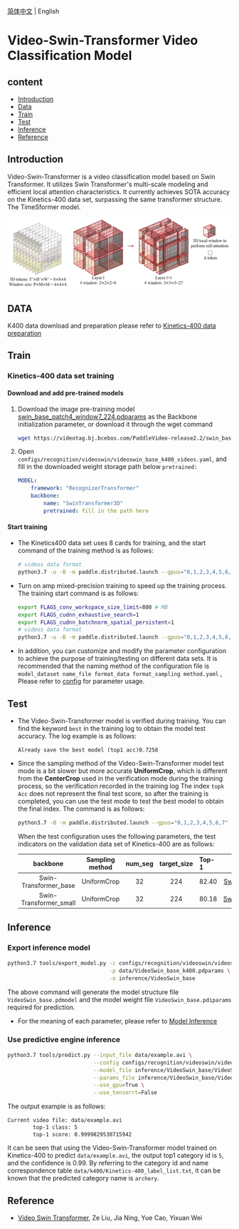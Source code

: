 [简体中文](../../../zh-CN/model_zoo/recognition/videoswin.md) | English

# Video-Swin-Transformer Video Classification Model

## content

- [Introduction](#Introduction)
- [Data](#DATA)
- [Train](#Train)
- [Test](#Test)
- [Inference](#Inference)
- [Reference](#Reference)


## Introduction

Video-Swin-Transformer is a video classification model based on Swin Transformer. It utilizes Swin Transformer's multi-scale modeling and efficient local attention characteristics. It currently achieves SOTA accuracy on the Kinetics-400 data set, surpassing the same transformer structure. The TimeSformer model.


![VideoSwin](../../../images/videoswin.jpg)

## DATA

K400 data download and preparation please refer to [Kinetics-400 data preparation](../../dataset/k400.md)


## Train

### Kinetics-400 data set training

#### Download and add pre-trained models

1. Download the image pre-training model [swin_base_patch4_window7_224.pdparams](https://videotag.bj.bcebos.com/PaddleVideo-release2.2/swin_base_patch4_window7_224.pdparams) as the Backbone initialization parameter, or download it through the wget command

   ```bash
   wget https://videotag.bj.bcebos.com/PaddleVideo-release2.2/swin_base_patch4_window7_224.pdparams
   ```

2. Open `configs/recognition/videoswin/videoswin_base_k400_videos.yaml`, and fill in the downloaded weight storage path below `pretrained:`

    ```yaml
    MODEL:
        framework: "RecognizerTransformer"
        backbone:
            name: "SwinTransformer3D"
            pretrained: fill in the path here
    ```

#### Start training

- The Kinetics400 data set uses 8 cards for training, and the start command of the training method is as follows:

    ```bash
    # videos data format
    python3.7 -u -B -m paddle.distributed.launch --gpus="0,1,2,3,4,5,6,7" --log_dir=log_videoswin_base main.py --validate -c configs/recognition/video_swin_transformer/videoswin_base_k400_videos.yaml
    ```

- Turn on amp mixed-precision training to speed up the training process. The training start command is as follows:

    ```bash
    export FLAGS_conv_workspace_size_limit=800 # MB
    export FLAGS_cudnn_exhaustive_search=1
    export FLAGS_cudnn_batchnorm_spatial_persistent=1
    # videos data format
    python3.7 -u -B -m paddle.distributed.launch --gpus="0,1,2,3,4,5,6,7" --log_dir=log_videoswin_base main.py --amp --validate -c configs/recognition/videoswin/videoswin_base_k400_videos.yaml
    ```

- In addition, you can customize and modify the parameter configuration to achieve the purpose of training/testing on different data sets. It is recommended that the naming method of the configuration file is `model_dataset name_file format_data format_sampling method.yaml` , Please refer to [config](../../../zh-CN/contribute/config.md) for parameter usage.


## Test

- The Video-Swin-Transformer model is verified during training. You can find the keyword `best` in the training log to obtain the model test accuracy. The log example is as follows:

  ```log
  Already save the best model (top1 acc)0.7258
  ```

- Since the sampling method of the Video-Swin-Transformer model test mode is a bit slower but more accurate **UniformCrop**, which is different from the **CenterCrop** used in the verification mode during the training process, so the verification recorded in the training log The index `topk Acc` does not represent the final test score, so after the training is completed, you can use the test mode to test the best model to obtain the final index. The command is as follows:

  ```bash
  python3.7 -B -m paddle.distributed.launch --gpus="0,1,2,3,4,5,6,7" --log_dir=log_videoswin_base main.py --test -c configs/recognition/video_swin_transformer/videoswin_base_k400_videos.yaml -w "output/VideoSwin_base/VideoSwin_base_best.pdparams"
  ```

  When the test configuration uses the following parameters, the test indicators on the validation data set of Kinetics-400 are as follows:

   |        backbone        | Sampling method | num_seg | target_size | Top-1 |                                                        checkpoints                                                         |
   | :--------------------: | :-------------: | :-----: | :---------: | :---- | :------------------------------------------------------------------------------------------------------------------------: |
   | Swin-Transformer_base  |   UniformCrop   |   32    |     224     | 82.40 |  [SwinTransformer_k400_base.pdparams](https://videotag.bj.bcebos.com/PaddleVideo-release2.2/VideoSwin_base_k400.pdparams)  |
   | Swin-Transformer_small |   UniformCrop   |   32    |     224     | 80.18 | [SwinTransformer_k400_small.pdparams](https://videotag.bj.bcebos.com/PaddleVideo-release2.2/VideoSwin_small_k400.pdparams) |

## Inference

### Export inference model

```bash
python3.7 tools/export_model.py -c configs/recognition/videoswin/videoswin_base_k400_videos.yaml \
                                -p data/VideoSwin_base_k400.pdparams \
                                -o inference/VideoSwin_base
```

The above command will generate the model structure file `VideoSwin_base.pdmodel` and the model weight file `VideoSwin_base.pdiparams` required for prediction.

- For the meaning of each parameter, please refer to [Model Inference](../../usage.md#2-infer)

### Use predictive engine inference

```bash
python3.7 tools/predict.py --input_file data/example.avi \
                           --config configs/recognition/videoswin/videoswin_base_k400_videos.yaml \
                           --model_file inference/VideoSwin_base/VideoSwin_base.pdmodel \
                           --params_file inference/VideoSwin_base/VideoSwin_base.pdiparams \
                           --use_gpu=True \
                           --use_tensorrt=False
```

The output example is as follows:

```log
Current video file: data/example.avi
        top-1 class: 5
        top-1 score: 0.9999829530715942
```

It can be seen that using the Video-Swin-Transformer model trained on Kinetics-400 to predict `data/example.avi`, the output top1 category id is `5`, and the confidence is 0.99. By referring to the category id and name correspondence table `data/k400/Kinetics-400_label_list.txt`, it can be known that the predicted category name is `archery`.

## Reference

- [Video Swin Transformer](https://arxiv.org/pdf/2106.13230.pdf), Ze Liu, Jia Ning, Yue Cao, Yixuan Wei
